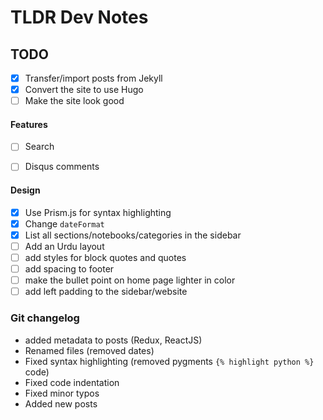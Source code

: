 # TLDR Dev Notes

TODO
---

- [x] Transfer/import posts from Jekyll
- [x] Convert the site to use Hugo
- [ ] Make the site look good

#### Features
- [ ] Search
- [ ] Disqus comments


#### Design
- [x] Use Prism.js for syntax highlighting
- [x] Change `dateFormat`
- [x] List all sections/notebooks/categories in the sidebar
- [ ] Add an Urdu layout
- [ ] add styles for block quotes and quotes
- [ ] add spacing to footer
- [ ] make the bullet point on home page lighter in color
- [ ] add left padding to the sidebar/website

### Git changelog
- added metadata to posts (Redux, ReactJS)
- Renamed files (removed dates)
- Fixed syntax highlighting (removed pygments `{% highlight python %}` code)
- Fixed code indentation
- Fixed minor typos
- Added new posts